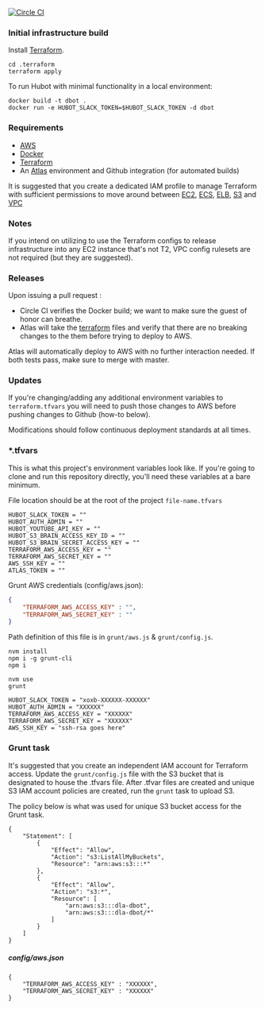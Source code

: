 [![Circle CI](https://circleci.com/gh/listenrightmeow/dbot.svg?style=svg&circle-token=b1cbc48402c15f0120515fab3a261ea857f2bbec)](https://circleci.com/gh/listenrightmeow/dbot)

### Initial infrastructure build

Install [Terraform](https://terraform.io/).

```
cd .terraform
terraform apply
```

To run Hubot with minimal functionality in a local environment:

```
docker build -t dbot .
docker run -e HUBOT_SLACK_TOKEN=$HUBOT_SLACK_TOKEN -d dbot
```

### Requirements

- [AWS](https://aws.amazon.com/)
- [Docker](https://www.docker.com/)
- [Terraform](https://terraform.io/)
- An [Atlas]([https://atlas.hashicorp.com/) environment and Github integration (for automated builds)

It is suggested that you create a dedicated IAM profile to manage Terraform with sufficient permissions to move around between [EC2](https://aws.amazon.com/ec2/), [ECS](https://aws.amazon.com/ecs/), [ELB](https://aws.amazon.com/elasticloadbalancing/), [S3](https://aws.amazon.com/s3/) and [VPC](https://aws.amazon.com/vpc/)

### Notes

If you intend on utilizing to use the Terraform configs to release infrastructure into any EC2 instance that's not T2, VPC config rulesets are not required (but they are suggested).

### Releases

Upon issuing a pull request :

- Circle CI verifies the Docker build; we want to make sure the guest of honor can breathe.
- Atlas will take the [terraform](https://terraform.io/) files and verify that there are no breaking changes to the them before trying to deploy to AWS.

Atlas will automatically deploy to AWS with no further interaction needed. If both tests pass, make sure to merge with master.

### Updates

If you're changing/adding any additional environment variables to `terraform.tfvars` you will need to push those changes to AWS before pushing changes to Github (how-to below).

Modifications should follow continuous deployment standards at all times.

### *.tfvars

This is what this project's environment variables look like. If you're going to clone and run this repository directly, you'll need these variables at a bare minimum.

File location should be at the root of the project `file-name.tfvars`

```
HUBOT_SLACK_TOKEN = ""
HUBOT_AUTH_ADMIN = ""
HUBOT_YOUTUBE_API_KEY = ""
HUBOT_S3_BRAIN_ACCESS_KEY_ID = ""
HUBOT_S3_BRAIN_SECRET_ACCESS_KEY = ""
TERRAFORM_AWS_ACCESS_KEY = ""
TERRAFORM_AWS_SECRET_KEY = ""
AWS_SSH_KEY = ""
ATLAS_TOKEN = ""
```

Grunt AWS credentials (config/aws.json):

```json
{
    "TERRAFORM_AWS_ACCESS_KEY" : "",
    "TERRAFORM_AWS_SECRET_KEY" : ""
}
```

Path definition of this file is in `grunt/aws.js` & `grunt/config.js`.


```
nvm install
npm i -g grunt-cli
npm i
```

```
nvm use
grunt
```

```
HUBOT_SLACK_TOKEN = "xoxb-XXXXXX-XXXXXX"
HUBOT_AUTH_ADMIN = "XXXXXX"
TERRAFORM_AWS_ACCESS_KEY = "XXXXXX"
TERRAFORM_AWS_SECRET_KEY = "XXXXXX"
AWS_SSH_KEY = "ssh-rsa goes here"
```

### Grunt task

It's suggested that you create an independent IAM account for Terraform access. Update the `grunt/config.js` file with the S3 bucket that is designated to house the .tfvars file. After .tfvar files are created and unique S3 IAM account policies are created, run the `grunt` task to upload S3.

The policy below is what was used for unique S3 bucket access for the Grunt task.

```
{
    "Statement": [
        {
            "Effect": "Allow",
            "Action": "s3:ListAllMyBuckets",
            "Resource": "arn:aws:s3:::*"
        },
        {
            "Effect": "Allow",
            "Action": "s3:*",
            "Resource": [
                "arn:aws:s3:::dla-dbot",
                "arn:aws:s3:::dla-dbot/*"
            ]
        }
    ]
}
```

##### config/aws.json
```
{
    "TERRAFORM_AWS_ACCESS_KEY" : "XXXXXX",
    "TERRAFORM_AWS_SECRET_KEY" : "XXXXXX"
}
```